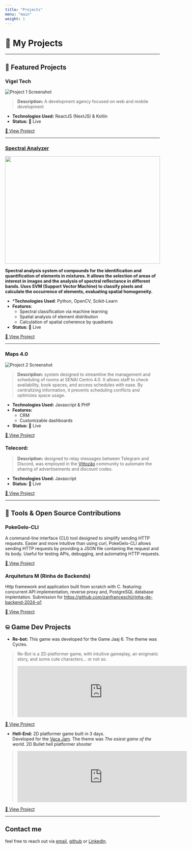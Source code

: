 ```yaml
---
title: "Projects"
menu: "main"
weight: 1
---
```


# 🚀 My Projects

---

## 🌟 Featured Projects

### **Vigel Tech**
![Project 1 Screenshot](/images/vigeltech.png)
> **Description:** A development agency focused on web and mobile development

- **Technologies Used:** ReactJS (NextJS) & Kotlin
- **Status:** 🚀 Live

[🔗 View Project](https://vigeltech.vercel.app/)

---

### [**Spectral Analyzer**](/projects/spectral-analyzer/)

<div style="display: flex; flex-direction: 'row'; justify-content: center; align-items: center; gap:40px">
<img src="/images/chat.png" style="width: 100%; height: 350px; object-fit: cover;">
</div>

**Spectral analysis system of compounds for the identification and quantification of elements in mixtures. It allows the selection of areas of interest in images and the analysis of spectral reflectance in different bands. Uses SVM (Support Vector Machine) to classify pixels and calculate the occurrence of elements, evaluating spatial homogeneity.**

- ***Technologies Used**: Python, OpenCV, Scikit-Learn
- **Features**:
  - Spectral classification via machine learning
  - Spatial analysis of element distribution
  - Calculation of spatial coherence by quadrants
- **Status:** 🚀 Live

[🔗 View Project](/projects/spectral-analyzer/)

---

### **Maps 4.0**
![Project 2 Screenshot](/images/maps40.png)
> **Description:** system designed to streamline the management and scheduling of rooms at SENAI Centro 4.0. It allows staff to check availability, book spaces, and access schedules with ease. By centralizing information, it prevents scheduling conflicts and optimizes space usage.

- **Technologies Used:** Javascript & PHP
- **Features:**
  - CRM
  - Customizable dashboards
- **Status:** 🚀 Live

[🔗 View Project](https://maps40.fredaugusto.com.br/Maps/client/pages/login/)

### **Telecord:** 
> **Description:** designed to relay messages between Telegram and Discord, was employed in the [Vittozão](https://www.youtube.com/@Vittozao) community to automate the sharing of advertisements and discount codes.

- **Technologies Used:** Javascript
- **Status:** 🚀 Live

[🔗 View Project](https://github.com/Gabriel-Spinola/Wellington-Bot)

---

## 📂 Tools & Open Source Contributions
### **PokeGelo-CLI** 
A command-line interface (CLI) tool designed to simplify sending HTTP requests. Easier and more intuitive than using curl, PokeGelo-CLI allows sending HTTP requests by providing a JSON file containing the request and its body. Useful for testing APIs, debugging, and automating HTTP requests.

[🔗 View Project](https://github.com/Gabriel-Spinola/PokeGelo-CLI)

### **Arquitetura M (Rinha de Backends)**
Http framework and application built from scratch with C. featuring: concurrent API implementation, reverse proxy and, PostgreSQL database implentation.
Submission for https://github.com/zanfranceschi/rinha-de-backend-2024-q1

[🔗 View Project](https://github.com/Gabriel-Spinola/http-server-in-c)


## ଳ Game Dev Projects
- **Re-bot:** This game was developed for the Game Jaaj 6. The theme was Cycles.
> Re-Bot is a 2D platformer game, with intuitive gameplay, an enigmatic story, and some cute characters... or not so.
>
> <iframe frameborder="0" src="https://itch.io/embed/1134745?bg_color=323132&amp;fg_color=ff873f&amp;link_color=ffffff&amp;border_color=ffdd94" width="552" height="167"><a href="https://gabriel-spinola.itch.io/re-bot">Re-Bot! by Gabriel-Spinola, Tio_Torugo_BR</a></iframe>

  [🔗 View Project](https://gabriel-spinola.itch.io/re-bot)

- **Hell-End:** 2D platformer game built in 3 days.  
Developed for the [Vaca Jam](https://itch.io/jam/vacajam-meio/rate/1238332). The theme was _The esiest game of the world_.
2D Bullet hell platformer shooter

> <iframe frameborder="0" src="https://itch.io/embed/1238332?bg_color=290d27&amp;fg_color=eccd84&amp;link_color=d467db&amp;border_color=d8ad5b" width="552" height="167"><a href="https://gabriel-spinola.itch.io/vacajam">Hell End by Gabriel-Spinola, aahnnt, Danji &lt;3</a></iframe>

[🔗 View Project](https://gabriel-spinola.itch.io/vacajam)

---

## Contact me
feel free to reach out via [email](mailto:gabrielspinola77@gmail.com), [github](https://github.com/Gabriel-Spinola) or [LinkedIn](https://www.linkedin.com/in/gabriel-spinola-b64b5b273/).
